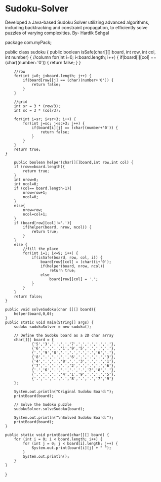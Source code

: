 # Sudoku-Solver
Developed a Java-based Sudoku Solver utilizing advanced algorithms, including backtracking and constraint propagation,
to efficiently solve puzzles of varying complexities.
By- Hardik Sehgal

package com.myPack;

public class sudoku {
    public boolean isSafe(char[][] board, int row, int col, int number) {
        //column
        for(int i=0; i<board.length; i++) {
            if(board[i][col] == (char)(number+'0')) {
                return false;
            }
        }

        //row
        for(int j=0; j<board.length; j++) {
            if(board[row][j] == (char)(number+'0')) {
                return false;
            }
        }

        //grid
        int sr = 3 * (row/3);
        int sc = 3 * (col/3);

        for(int i=sr; i<sr+3; i++) {
            for(int j=sc; j<sc+3; j++) {
                if(board[i][j] == (char)(number+'0')) {
                    return false;
                }
            }
        }
        return true;
    }

        public boolean helper(char[][]board,int row,int col) {
        if (row==board.length){
            return true;
        }
        int nrow=0;
        int ncol=0;
        if (col== board.length-1){
            nrow=row+1;
            ncol=0;
        }
        else{
            nrow=row;
            ncol=col+1;
        }
        if (board[row][col]!='.'){
            if(helper(board, nrow, ncol)) {
                return true;
            }
        }
        else {
            //fill the place
            for(int i=1; i<=9; i++) {
                if(isSafe(board, row, col, i)) {
                    board[row][col] = (char)(i+'0');
                    if(helper(board, nrow, ncol))
                        return true;
                    else
                        board[row][col] = '.';
                }
            }
        }
        return false;
    }

    public void solveSudoku(char [][] board){
        helper(board,0,0);
    }
    public static void main(String[] args) {
        sudoku sudokuSolver = new sudoku();

        // Define the Sudoku board as a 2D char array
        char[][] board = {
                {'5','3','.','.','7','.','.','.','.'},
                {'6','.','.','1','9','5','.','.','.'},
                {'.','9','8','.','.','.','.','6','.'},
                {'8','.','.','.','6','.','.','.','3'},
                {'4','.','.','8','.','3','.','.','1'},
                {'7','.','.','.','2','.','.','.','6'},
                {'.','6','.','.','.','.','2','8','.'},
                {'.','.','.','4','1','9','.','.','5'},
                {'.','.','.','.','8','.','.','7','9'}
        };

        System.out.println("Original Sudoku Board:");
        printBoard(board);

        // Solve the Sudoku puzzle
        sudokuSolver.solveSudoku(board);

        System.out.println("\nSolved Sudoku Board:");
        printBoard(board);
    }

    public static void printBoard(char[][] board) {
        for (int i = 0; i < board.length; i++) {
            for (int j = 0; j < board[i].length; j++) {
                System.out.print(board[i][j] + " ");
            }
            System.out.println();
        }
    }

}
